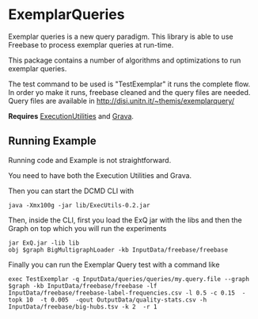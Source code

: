 # ExemplarQueries

Exemplar queries is a new query paradigm. This library is able to use Freebase to process exemplar queries at run-time. 

This package contains a number of algorithms and optimizations to run exemplar queries. 

The test command to be used is "TestExemplar" it runs the complete flow. In order yo make it runs, freebase cleaned and the query files are needed. Query files are available in http://disi.unitn.it/~themis/exemplarquery/

**Requires** [ExecutionUtilities](https://github.com/mutandon/ExecutionUtilities "Execution Utilities") and [Grava](https://github.com/mutandon/Grava "Grava"). 



## Running Example

Running code and Example is not straightforward.

You need to have both the Execution Utilities and Grava.

Then you can start the DCMD CLI with

    java -Xmx100g -jar lib/ExecUtils-0.2.jar 

Then, inside the CLI, first you load the ExQ jar with the libs and then the Graph on top which you will run the experiments
 

    jar ExQ.jar -lib lib
    obj $graph BigMultigraphLoader -kb InputData/freebase/freebase

Finally you can run the Exemplar Query test with a command like

    exec TestExemplar -q InputData/queries/queries/my.query.file --graph $graph -kb InputData/freebase/freebase -lf InputData/freebase/freebase-label-frequencies.csv -l 0.5 -c 0.15  -topk 10  -t 0.005  -qout OutputData/quality-stats.csv -h InputData/freebase/big-hubs.tsv -k 2  -r 1
 
